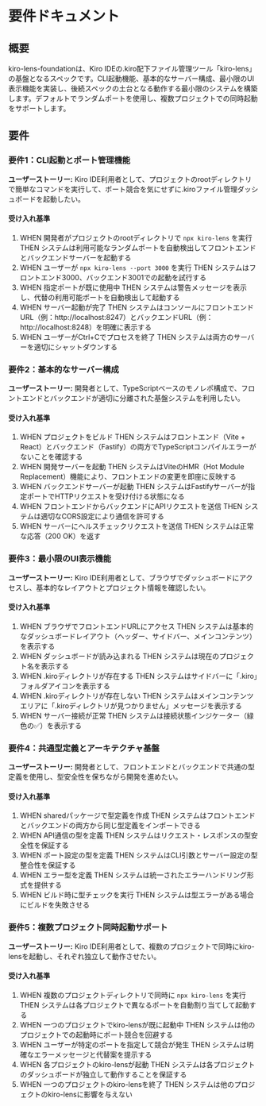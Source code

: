 # 要件ドキュメント

## 概要

kiro-lens-foundationは、Kiro IDEの.kiro配下ファイル管理ツール「kiro-lens」の基盤となるスペックです。CLI起動機能、基本的なサーバー構成、最小限のUI表示機能を実装し、後続スペックの土台となる動作する最小限のシステムを構築します。デフォルトでランダムポートを使用し、複数プロジェクトでの同時起動をサポートします。

## 要件

### 要件1：CLI起動とポート管理機能

**ユーザーストーリー:** Kiro IDE利用者として、プロジェクトのrootディレクトリで簡単なコマンドを実行して、ポート競合を気にせずに.kiroファイル管理ダッシュボードを起動したい。

#### 受け入れ基準

1. WHEN 開発者がプロジェクトのrootディレクトリで `npx kiro-lens` を実行 THEN システムは利用可能なランダムポートを自動検出してフロントエンドとバックエンドサーバーを起動する
2. WHEN ユーザーが `npx kiro-lens --port 3000` を実行 THEN システムはフロントエンド3000、バックエンド3001での起動を試行する
3. WHEN 指定ポートが既に使用中 THEN システムは警告メッセージを表示し、代替の利用可能ポートを自動検出して起動する
4. WHEN サーバー起動が完了 THEN システムはコンソールにフロントエンドURL（例：http://localhost:8247）とバックエンドURL（例：http://localhost:8248）を明確に表示する
5. WHEN ユーザーがCtrl+Cでプロセスを終了 THEN システムは両方のサーバーを適切にシャットダウンする

### 要件2：基本的なサーバー構成

**ユーザーストーリー:** 開発者として、TypeScriptベースのモノレポ構成で、フロントエンドとバックエンドが適切に分離された基盤システムを利用したい。

#### 受け入れ基準

1. WHEN プロジェクトをビルド THEN システムはフロントエンド（Vite + React）とバックエンド（Fastify）の両方でTypeScriptコンパイルエラーがないことを確認する
2. WHEN 開発サーバーを起動 THEN システムはViteのHMR（Hot Module Replacement）機能により、フロントエンドの変更を即座に反映する
3. WHEN バックエンドサーバーが起動 THEN システムはFastifyサーバーが指定ポートでHTTPリクエストを受け付ける状態になる
4. WHEN フロントエンドからバックエンドにAPIリクエストを送信 THEN システムは適切なCORS設定により通信を許可する
5. WHEN サーバーにヘルスチェックリクエストを送信 THEN システムは正常な応答（200 OK）を返す

### 要件3：最小限のUI表示機能

**ユーザーストーリー:** Kiro IDE利用者として、ブラウザでダッシュボードにアクセスし、基本的なレイアウトとプロジェクト情報を確認したい。

#### 受け入れ基準

1. WHEN ブラウザでフロントエンドURLにアクセス THEN システムは基本的なダッシュボードレイアウト（ヘッダー、サイドバー、メインコンテンツ）を表示する
2. WHEN ダッシュボードが読み込まれる THEN システムは現在のプロジェクト名を表示する
3. WHEN .kiroディレクトリが存在する THEN システムはサイドバーに「.kiro」フォルダアイコンを表示する
4. WHEN .kiroディレクトリが存在しない THEN システムはメインコンテンツエリアに「.kiroディレクトリが見つかりません」メッセージを表示する
5. WHEN サーバー接続が正常 THEN システムは接続状態インジケーター（緑色の✅）を表示する

### 要件4：共通型定義とアーキテクチャ基盤

**ユーザーストーリー:** 開発者として、フロントエンドとバックエンドで共通の型定義を使用し、型安全性を保ちながら開発を進めたい。

#### 受け入れ基準

1. WHEN sharedパッケージで型定義を作成 THEN システムはフロントエンドとバックエンドの両方から同じ型定義をインポートできる
2. WHEN API通信の型を定義 THEN システムはリクエスト・レスポンスの型安全性を保証する
3. WHEN ポート設定の型を定義 THEN システムはCLI引数とサーバー設定の型整合性を保証する
4. WHEN エラー型を定義 THEN システムは統一されたエラーハンドリング形式を提供する
5. WHEN ビルド時に型チェックを実行 THEN システムは型エラーがある場合にビルドを失敗させる

### 要件5：複数プロジェクト同時起動サポート

**ユーザーストーリー:** Kiro IDE利用者として、複数のプロジェクトで同時にkiro-lensを起動し、それぞれ独立して動作させたい。

#### 受け入れ基準

1. WHEN 複数のプロジェクトディレクトリで同時に `npx kiro-lens` を実行 THEN システムは各プロジェクトで異なるポートを自動割り当てして起動する
2. WHEN 一つのプロジェクトでkiro-lensが既に起動中 THEN システムは他のプロジェクトでの起動時にポート競合を回避する
3. WHEN ユーザーが特定のポートを指定して競合が発生 THEN システムは明確なエラーメッセージと代替案を提示する
4. WHEN 各プロジェクトのkiro-lensが起動 THEN システムは各プロジェクトのダッシュボードが独立して動作することを保証する
5. WHEN 一つのプロジェクトのkiro-lensを終了 THEN システムは他のプロジェクトのkiro-lensに影響を与えない